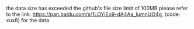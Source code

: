 the data size has exceeded the github's file size limit of 100MB
please refer to the link: https://pan.baidu.com/s/1LOYiEo9-dA4Aa_lumnUO4g, (code: xux8) for the data